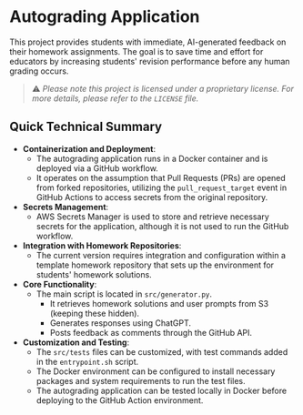 # Autograding Application

This project provides students with immediate, AI-generated feedback on their homework assignments. The goal is to save time and effort for educators by increasing students' revision performance before any human grading occurs.

> ⚠️ *Please note this project is licensed under a proprietary license. For more details, please refer to the `LICENSE` file.*

## Quick Technical Summary

- **Containerization and Deployment**:
    - The autograding application runs in a Docker container and is deployed via a GitHub workflow.
    - It operates on the assumption that Pull Requests (PRs) are opened from forked repositories, utilizing the `pull_request_target` event in GitHub Actions to access secrets from the original repository.
- **Secrets Management**:
    - AWS Secrets Manager is used to store and retrieve necessary secrets for the application, although it is not used to run the GitHub workflow.
- **Integration with Homework Repositories**:
    - The current version requires integration and configuration within a template homework repository that sets up the environment for students' homework solutions.
- **Core Functionality**:
    - The main script is located in `src/generator.py`.
        - It retrieves homework solutions and user prompts from S3 (keeping these hidden).
        - Generates responses using ChatGPT.
        - Posts feedback as comments through the GitHub API.
- **Customization and Testing**:
    - The `src/tests` files can be customized, with test commands added in the `entrypoint.sh` script.
    - The Docker environment can be configured to install necessary packages and system requirements to run the test files.
    - The autograding application can be tested locally in Docker before deploying to the GitHub Action environment.
